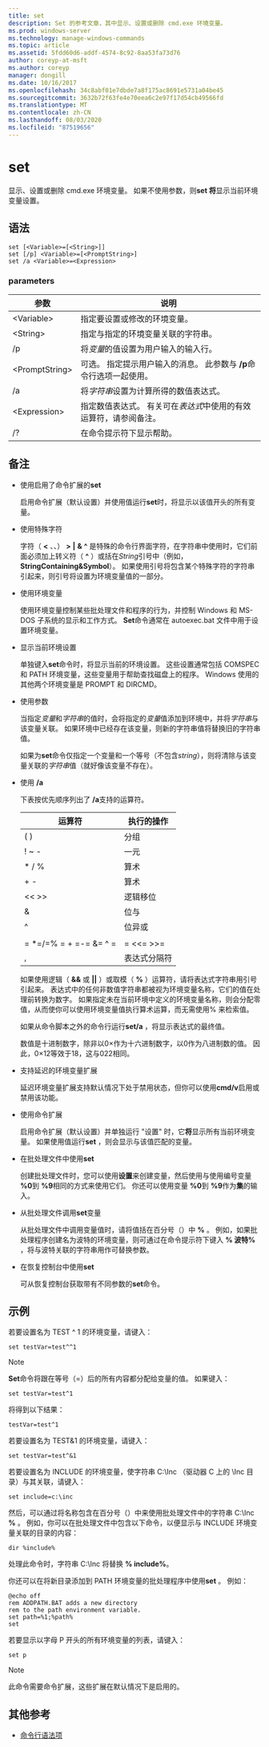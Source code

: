 ```yaml
---
title: set
description: Set 的参考文章，其中显示、设置或删除 cmd.exe 环境变量。
ms.prod: windows-server
ms.technology: manage-windows-commands
ms.topic: article
ms.assetid: 5fdd60d6-addf-4574-8c92-8aa53fa73d76
author: coreyp-at-msft
ms.author: coreyp
manager: dongill
ms.date: 10/16/2017
ms.openlocfilehash: 34c8abf01e7dbde7a8f175ac8691e5731a04be45
ms.sourcegitcommit: 3632b72f63fe4e70eea6c2e97f17d54cb49566fd
ms.translationtype: MT
ms.contentlocale: zh-CN
ms.lasthandoff: 08/03/2020
ms.locfileid: "87519656"
---
```

# <a name="set"></a>set

显示、设置或删除 cmd.exe 环境变量。 如果不使用参数，则**set 将**显示当前环境变量设置。

## <a name="syntax"></a>语法

```
set [<Variable>=[<String>]]
set [/p] <Variable>=[<PromptString>]
set /a <Variable>=<Expression>
```

### <a name="parameters"></a>parameters

|参数|说明|
|---------|-----------|
|\<Variable>|指定要设置或修改的环境变量。|
|\<String>|指定与指定的环境变量关联的字符串。|
|/p|将*变量*的值设置为用户输入的输入行。|
|\<PromptString>|可选。 指定提示用户输入的消息。 此参数与 **/p**命令行选项一起使用。|
|/a|将*字符串*设置为计算所得的数值表达式。|
|\<Expression>|指定数值表达式。 有关可在*表达式*中使用的有效运算符，请参阅备注。|
|/?|在命令提示符下显示帮助。|

## <a name="remarks"></a>备注

- 使用启用了命令扩展的**set**

  启用命令扩展（默认设置）并使用值运行**set**时，将显示以该值开头的所有变量。
- 使用特殊字符

  字符（ **<** 、、） **>** **|** **&** **^** 是特殊的命令行界面字符，在字符串中使用时，它们前面必须加上转义符（ **^** ）或括在*String*引号中（例如， **StringContaining&Symbol**）。 如果使用引号将包含某个特殊字符的字符串引起来，则引号将设置为环境变量值的一部分。
- 使用环境变量

  使用环境变量控制某些批处理文件和程序的行为，并控制 Windows 和 MS-DOS 子系统的显示和工作方式。 **Set**命令通常在 autoexec.bat 文件中用于设置环境变量。
- 显示当前环境设置

  单独键入**set**命令时，将显示当前的环境设置。 这些设置通常包括 COMSPEC 和 PATH 环境变量，这些变量用于帮助查找磁盘上的程序。 Windows 使用的其他两个环境变量是 PROMPT 和 DIRCMD。
- 使用参数

  当指定*变量*和*字符串*的值时，会将指定的*变量*值添加到环境中，并将*字符串*与该变量关联。 如果环境中已经存在该变量，则新的字符串值将替换旧的字符串值。

  如果为**set**命令仅指定一个变量和一个等号（不包含*string*），则将清除与该变量关联的*字符串*值（就好像该变量不存在）。
- 使用 **/a**

  下表按优先顺序列出了 **/a**支持的运算符。

  |        运算符         | 执行的操作  |
  |-------------------------|----------------------|
  |           ( )           |       分组       |
  |          ! ~ -          |        一元         |
  |         \* / %          |      算术      |
  |           + -           |      算术      |
  |          << >>          |    逻辑移位     |
  |            &            |     位与      |
  |            ^            | 位异或 |
  |                         |                      |
  | = \*=/=% = + =-= &= ^ = |      = <<= >>=       |
  |            ,            | 表达式分隔符 |

  如果使用逻辑（ **&&** 或 **||** ）或取模（ **%** ）运算符，请将表达式字符串用引号引起来。 表达式中的任何非数值字符串都被视为环境变量名称，它们的值在处理前转换为数字。 如果指定未在当前环境中定义的环境变量名称，则会分配零值，从而使你可以使用环境变量值执行算术运算，而无需使用% 来检索值。

  如果从命令脚本之外的命令行运行**set/a** ，将显示表达式的最终值。

  数值是十进制数字，除非以0×作为十六进制数字，以0作为八进制数的值。 因此，0×12等效于18，这与022相同。
- 支持延迟的环境变量扩展

  延迟环境变量扩展支持默认情况下处于禁用状态，但你可以使用**cmd/v**启用或禁用该功能。
- 使用命令扩展

  启用命令扩展（默认设置）并单独运行 "设置" 时，它**将**显示所有当前环境变量。 如果使用值运行**set** ，则会显示与该值匹配的变量。
- 在批处理文件中使用**set**

  创建批处理文件时，您可以使用**设置**来创建变量，然后使用与使用编号变量 **%0**到 **%9**相同的方式来使用它们。 你还可以使用变量 **%0**到 **%9**作为**集**的输入。
- 从批处理文件调用**set**变量

  从批处理文件中调用变量值时，请将值括在百分号（）中 **%** 。 例如，如果批处理程序创建名为波特的环境变量，则可通过在命令提示符下键入 **% 波特%** ，将与波特关联的字符串用作可替换参数。
- 在恢复控制台中使用**set**

  可从恢复控制台获取带有不同参数的**set**命令。

## <a name="examples"></a>示例

若要设置名为 TEST ^ 1 的环境变量，请键入：
```
set testVar=test^^1
```

> [!NOTE]
> **Set**命令将跟在等号（=）后的所有内容都分配给变量的值。 如果键入：
> ```
> set testVar=test^1
> ```
> 将得到以下结果：
> ```
> testVar=test^1
> ```
> 若要设置名为 TEST&1 的环境变量，请键入：
> ```
> set testVar=test^&1
> ```
> 若要设置名为 INCLUDE 的环境变量，使字符串 C:\Inc （驱动器 C 上的 \Inc 目录）与其关联，请键入：
> ```
> set include=c:\inc
> ```
> 然后，可以通过将名称包含在百分号（）中来使用批处理文件中的字符串 C:\Inc **%** 。 例如，你可以在批处理文件中包含以下命令，以便显示与 INCLUDE 环境变量关联的目录的内容：
> ```
> dir %include%
> ```
> 处理此命令时，字符串 C:\Inc 将替换 **% include%**。

你还可以在将新目录添加到 PATH 环境变量的批处理程序中使用**set** 。 例如：
```
@echo off
rem ADDPATH.BAT adds a new directory
rem to the path environment variable.
set path=%1;%path%
set
```
若要显示以字母 P 开头的所有环境变量的列表，请键入：
```
set p
```

> [!NOTE]
> 此命令需要命令扩展，这些扩展在默认情况下是启用的。

## <a name="additional-references"></a>其他参考

- [命令行语法项](command-line-syntax-key.md)